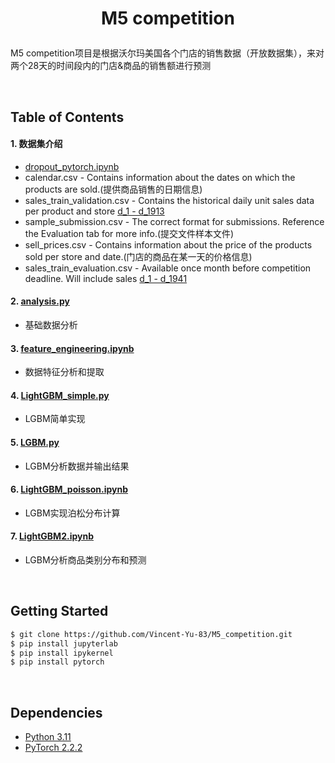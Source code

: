 # <p align="center">M5 competition</p>


M5 competition项目是根据沃尔玛美国各个门店的销售数据（开放数据集），来对两个28天的时间段内的门店&商品的销售额进行预测


<br/>

## Table of Contents

#### 1. 数据集介绍
* [dropout_pytorch.ipynb](MLP/dropout_pytorch.ipynb) 
* calendar.csv - Contains information about the dates on which the products are sold.(提供商品销售的日期信息)
* sales_train_validation.csv - Contains the historical daily unit sales data per product and store [d_1 - d_1913](验证数据集，包含商品信息、门店信息、对应每天的销售额)
* sample_submission.csv - The correct format for submissions. Reference the Evaluation tab for more info.(提交文件样本文件)
* sell_prices.csv - Contains information about the price of the products sold per store and date.(门店的商品在某一天的价格信息)
* sales_train_evaluation.csv - Available once month before competition deadline. Will include sales [d_1 - d_1941](评价数据集，在竞赛结束前一个月提供，格式与验证数据集一致)

#### 2. [analysis.py](analysis.py) 
* 基础数据分析

#### 3. [feature_engineering.ipynb](feature_engineering.ipynb)
* 数据特征分析和提取

#### 4. [LightGBM_simple.py](LightGBM_simple.py) 
* LGBM简单实现

#### 5. [LGBM.py](LGBM.py) 
* LGBM分析数据并输出结果

#### 6. [LightGBM_poisson.ipynb](LightGBM_poisson.ipynb) 
* LGBM实现泊松分布计算

#### 7. [LightGBM2.ipynb](LightGBM2.ipynb) 
* LGBM分析商品类别分布和预测

<br/>

## Getting Started
```bash
$ git clone https://github.com/Vincent-Yu-83/M5_competition.git
$ pip install jupyterlab
$ pip install ipykernel
$ pip install pytorch
```

<br/>

## Dependencies
* [Python 3.11](https://www.continuum.io/downloads)
* [PyTorch 2.2.2](http://pytorch.org/)
